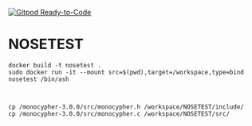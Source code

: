 [![Gitpod Ready-to-Code](https://img.shields.io/badge/Gitpod-Ready--to--Code-blue?logo=gitpod)](https://gitpod.io/#https://github.com/hortinstein/NOSETEST) 

# NOSETEST

```
docker build -t nosetest .
sudo docker run -it --mount src=$(pwd),target=/workspace,type=bind nosetest /bin/ash



cp /monocypher-3.0.0/src/monocypher.h /workspace/NOSETEST/include/
cp /monocypher-3.0.0/src/monocypher.c /workspace/NOSETEST/src/

```

